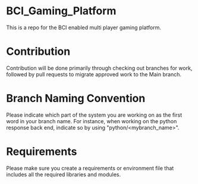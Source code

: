 # BCI_Gaming_Platform
This is a repo for the BCI enabled multi player gaming platform.

# Contribution
Contribution will be done primarily through checking out branches for work, followed by pull requests to migrate approved work to the Main branch. 

# Branch Naming Convention
Please indicate which part of the system you are working on as the first word in your branch name. For instance, when working on the python response back end, indicate so by using "python/<mybranch_name>".

# Requirements 
Please make sure you create a requirements or environment file that includes all the required libraries and modules. 
